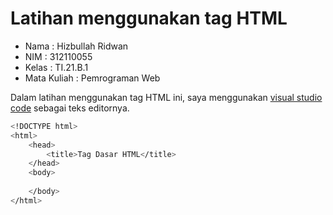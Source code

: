 # Latihan menggunakan tag HTML  

* Nama          : Hizbullah Ridwan
* NIM           : 312110055
* Kelas         : TI.21.B.1
* Mata Kuliah   : Pemrograman Web

Dalam latihan menggunakan tag HTML ini, saya menggunakan [visual studio code](https://code.visualstudio.com/) sebagai teks editornya.  

```bash
<!DOCTYPE html>
<html>
    <head>
        <title>Tag Dasar HTML</title>
    </head>
    <body>
        
    </body>
</html>
``` 